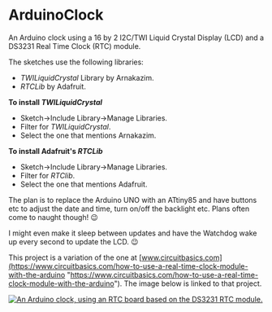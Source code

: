 # ArduinoClock
An Arduino clock using a 16 by 2 I2C/TWI Liquid Crystal Display (LCD) and a DS3231 Real Time Clock (RTC) module. 

The sketches use the following libraries:

* *TWILiquidCrystal* Library by Arnakazim.
* *RTCLib* by Adafruit.

**To install *TWILiquidCrystal***
* Sketch->Include Library->Manage Libraries.
* Filter for *TWILiquidCrystal*.
* Select the one that mentions Arnakazim.

**To install Adafruit's *RTCLib***
* Sketch->Include Library->Manage Libraries.
* Filter for *RTClib*.
* Select the one that mentions Adafruit.

The plan is to replace the Arduino UNO with an ATtiny85 and have buttons etc to adjust the date and time, turn on/off the backlight etc. Plans often come to naught though! :wink:

I might even make it sleep between updates and have the Watchdog wake up every second to update the LCD. :wink:

This project is a variation of the one at [www.circuitbasics.com](https://www.circuitbasics.com/how-to-use-a-real-time-clock-module-with-the-arduino "https://www.circuitbasics.com/how-to-use-a-real-time-clock-module-with-the-arduino"). The image below is linked to that project.

[![An Arduino clock, using an RTC board based on the DS3231 RTC module.](https://www.circuitbasics.com/wp-content/uploads/2020/05/arduino-rtc-tutorial-1-1080x722.jpg "An Arduino clock, using an RTC board based on the DS3231 RTC module.")](https://www.circuitbasics.com/how-to-use-a-real-time-clock-module-with-the-arduino)
